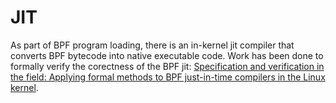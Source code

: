 # JIT
As part of BPF program loading, there is an in-kernel jit compiler that converts BPF bytecode into native executable code.
Work has been done to formally verify the corectness of the BPF jit: [Specification and verification in the field: Applying formal methods to BPF just-in-time compilers in the Linux kernel](https://www.usenix.org/conference/osdi20/presentation/nelson).
